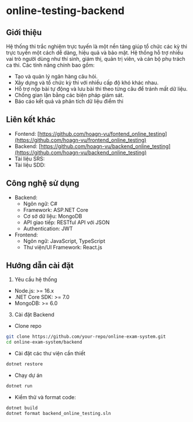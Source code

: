 # online-testing-backend
## Giới thiệu
Hệ thống thi trắc nghiệm trực tuyến là một nền tảng giúp tổ chức các kỳ thi trực tuyến một cách dễ dàng, hiệu quả và bảo mật. Hệ thống hỗ trợ nhiều vai trò người dùng như thí sinh, giám thị, quản trị viên, và cán bộ phụ trách ca thi. Các tính năng chính bao gồm:
- Tạo và quản lý ngân hàng câu hỏi.
- Xây dựng và tổ chức kỳ thi với nhiều cấp độ khó khác nhau.
- Hỗ trợ nộp bài tự động và lưu bài thi theo từng câu để tránh mất dữ liệu.
- Chống gian lận bằng các biện pháp giám sát.
- Báo cáo kết quả và phân tích dữ liệu điểm thi
## Liên kết khác
- Fontend: [https://github.com/hoagn-vu/fontend_online_testing](https://github.com/hoagn-vu/frontend_online_testing)
- Backend: [https://github.com/hoagn-vu/backend_online_testing](https://github.com/hoagn-vu/backend_online_testing)
- Tài liệu SRS: 
- Tài liệu SDD: 
## Công nghệ sử dụng
- Backend:
  - Ngôn ngữ: C#
  - Framework: ASP.NET Core
  - Cơ sở dữ liệu: MongoDB
  - API giao tiếp: RESTful API với JSON
  - Authentication: JWT
- Frontend:
  - Ngôn ngữ: JavaScript, TypeScript
  - Thư viện/UI Framework: React.js
## Hướng dẫn cài đặt
1. Yêu cầu hệ thống
- Node.js: >= 16.x
- .NET Core SDK: >= 7.0
- MongoDB: >= 6.0
3. Cài đặt Backend
- Clone repo
```sh
git clone https://github.com/your-repo/online-exam-system.git
cd online-exam-system/backend
```
- Cài đặt các thư viện cần thiết
```sh
dotnet restore
```
- Chạy dự án
```sh
dotnet run
```
- Kiểm thử và format code:
```sh
dotnet build
dotnet format backend_online_testing.sln
```

